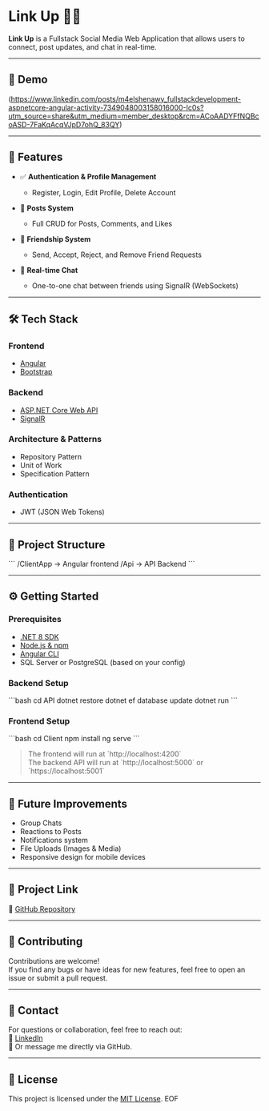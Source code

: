 # Link Up 👥💬

**Link Up** is a Fullstack Social Media Web Application that allows users to connect, post updates, and chat in real-time.

---

## 📸 Demo

(https://www.linkedin.com/posts/m4elshenawy_fullstackdevelopment-aspnetcore-angular-activity-7349048003158016000-Ic0s?utm_source=share&utm_medium=member_desktop&rcm=ACoAADYFfNQBcoASD-7FaKqAcqVJpD7ohQ_83QY)

---

## 🚀 Features

- ✅ **Authentication & Profile Management**
  - Register, Login, Edit Profile, Delete Account

- 📝 **Posts System**
  - Full CRUD for Posts, Comments, and Likes

- 🤝 **Friendship System**
  - Send, Accept, Reject, and Remove Friend Requests

- 💬 **Real-time Chat**
  - One-to-one chat between friends using SignalR (WebSockets)

---

## 🛠️ Tech Stack

### Frontend
- [Angular](https://angular.io/)
- [Bootstrap](https://getbootstrap.com/)

### Backend
- [ASP.NET Core Web API](https://dotnet.microsoft.com/)
- [SignalR](https://learn.microsoft.com/en-us/aspnet/core/signalr/introduction)

### Architecture & Patterns
- Repository Pattern
- Unit of Work
- Specification Pattern

### Authentication
- JWT (JSON Web Tokens)

---

## 📂 Project Structure

\`\`\`
/ClientApp        → Angular frontend
/Api            → API Backend
\`\`\`

---

## ⚙️ Getting Started

### Prerequisites

- [.NET 8 SDK](https://dotnet.microsoft.com/en-us/download)
- [Node.js & npm](https://nodejs.org/)
- [Angular CLI](https://angular.io/cli)
- SQL Server or PostgreSQL (based on your config)

### Backend Setup

\`\`\`bash
cd API
dotnet restore
dotnet ef database update
dotnet run
\`\`\`

### Frontend Setup

\`\`\`bash
cd Client
npm install
ng serve
\`\`\`

> The frontend will run at \`http://localhost:4200\`  
> The backend API will run at \`http://localhost:5000\` or \`https://localhost:5001\`

---

## 🧪 Future Improvements

- Group Chats
- Reactions to Posts
- Notifications system
- File Uploads (Images & Media)
- Responsive design for mobile devices

---

## 📎 Project Link

🔗 [GitHub Repository](https://github.com/M4Shenawy1702/Social-Media-App.git)

---

## 🤝 Contributing

Contributions are welcome!  
If you find any bugs or have ideas for new features, feel free to open an issue or submit a pull request.

---

## 📧 Contact

For questions or collaboration, feel free to reach out:  
💼 [LinkedIn](https://www.linkedin.com/in/your-profile)  
📩 Or message me directly via GitHub.

---

## 📜 License

This project is licensed under the [MIT License](LICENSE).
EOF
